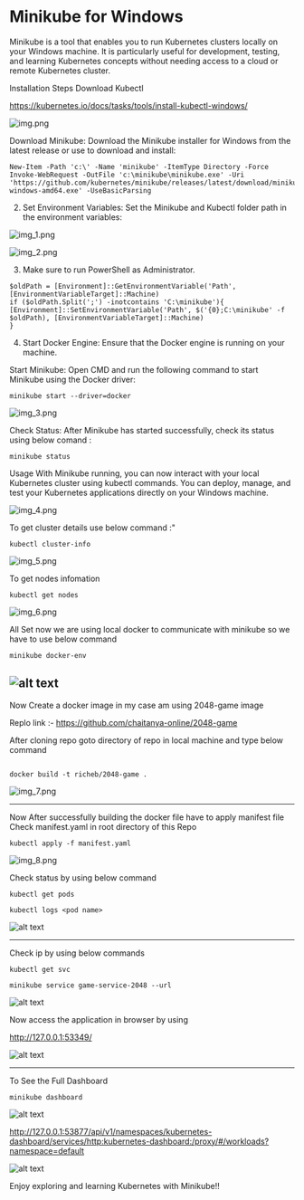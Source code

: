 
# Minikube for Windows


Minikube is a tool that enables you to run Kubernetes clusters locally on your Windows machine. It is particularly useful for development, testing, and learning Kubernetes concepts without needing access to a cloud or remote Kubernetes cluster.

Installation Steps
Download Kubectl

https://kubernetes.io/docs/tasks/tools/install-kubectl-windows/

![img.png](img.png)

Download Minikube:
Download the Minikube installer for Windows from the latest release or use   to download and install:


```
New-Item -Path 'c:\' -Name 'minikube' -ItemType Directory -Force
Invoke-WebRequest -OutFile 'c:\minikube\minikube.exe' -Uri 'https://github.com/kubernetes/minikube/releases/latest/download/minikube-windows-amd64.exe' -UseBasicParsing
```

2) Set Environment Variables:
Set the Minikube and Kubectl  folder path in the environment variables:

![img_1.png](img_1.png)

![img_2.png](img_2.png)


 
 
3) Make sure to run PowerShell as Administrator.
```
$oldPath = [Environment]::GetEnvironmentVariable('Path', [EnvironmentVariableTarget]::Machine)
if ($oldPath.Split(';') -inotcontains 'C:\minikube'){
[Environment]::SetEnvironmentVariable('Path', $('{0};C:\minikube' -f $oldPath), [EnvironmentVariableTarget]::Machine)
}
```

4) Start Docker Engine:
Ensure that the Docker engine is running on your machine.

Start Minikube:
Open CMD and run the following command to start Minikube using the Docker driver:
```
minikube start --driver=docker
```
![img_3.png](img_3.png)

Check Status:
After Minikube has started successfully, check its status using below comand : 
```
minikube status
```
Usage
With Minikube running, you can now interact with your local Kubernetes cluster using kubectl commands. You can deploy, manage, and test your Kubernetes applications directly on your Windows machine.

![img_4.png](img_4.png)

To get cluster details use below command :"

```
kubectl cluster-info
```

![img_5.png](img_5.png)

To get nodes infomation

```
kubectl get nodes
```

![img_6.png](img_6.png)


All Set now we are using local docker to communicate with minikube so we have to use below command

```
minikube docker-env
```


![alt text](image-1.png)
--------------------------------


Now Create a docker image in my case am using 2048-game image 

Replo link :- https://github.com/chaitanya-online/2048-game

After cloning repo goto directory of repo in local machine and type below command

```

docker build -t richeb/2048-game .
```

![img_7.png](img_7.png)

----------------------------------

Now After successfully building the docker file have to apply manifest file
Check manifest.yaml in root directory of this Repo


```
kubectl apply -f manifest.yaml
```

![img_8.png](img_8.png)



Check status by using  below command

```
kubectl get pods
```

```
kubectl logs <pod name>
```

![alt text](image-2.png)

----------------------------------

Check ip by using  below commands

```
kubectl get svc
```

```
minikube service game-service-2048 --url
```

![alt text](image-3.png)

Now access the application in browser by using

http://127.0.0.1:53349/

![alt text](image-5.png)

--------------


To See the Full Dashboard

```
minikube dashboard
```


![alt text](image-4.png)

http://127.0.0.1:53877/api/v1/namespaces/kubernetes-dashboard/services/http:kubernetes-dashboard:/proxy/#/workloads?namespace=default

![alt text](image-6.png)



Enjoy exploring and learning Kubernetes with Minikube!!

